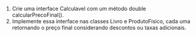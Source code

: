 1. Crie uma interface Calculavel com um método double calcularPrecoFinal().
2. Implemente essa interface nas classes Livro e ProdutoFisico, cada uma retornando o preço final considerando descontos ou taxas adicionais.